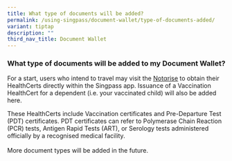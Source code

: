 ```yaml
---
title: What type of documents will be added?
permalink: /using-singpass/document-wallet/type-of-documents-added/
variant: tiptap
description: ""
third_nav_title: Document Wallet
---
```

<h3>What type of documents will be added to my Document Wallet?</h3>
<p>For a start, users who intend to travel may visit the&nbsp;<a href="http://notarise.gov.sg/" rel="noopener" target="_blank"><u>Notαrise</u></a>&nbsp;to
obtain their HealthCerts directly within the Singpass app. Issuance of
a Vaccination HealthCert for a dependent (i.e. your vaccinated child) will
also be added here.</p>
<p>These HealthCerts include Vaccination certificates and Pre-Departure Test
(PDT) certificates. PDT certificates can refer to Polymerase Chain Reaction
(PCR) tests, Antigen Rapid Tests (ART), or Serology tests administered
officially by a recognised medical facility.
<br>
<br>More document types will be added in the future.</p>